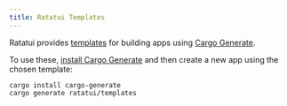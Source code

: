 ```yaml
---
title: Ratatui Templates
---
```


Ratatui provides [templates] for building apps using [Cargo Generate].

To use these, [install Cargo Generate] and then create a new app using the chosen template:

```shell
cargo install cargo-generate
cargo generate ratatui/templates
```

[templates]: https://github.com/ratatui/templates
[Cargo Generate]: https://cargo-generate.github.io/cargo-generate/
[install Cargo Generate]: https://cargo-generate.github.io/cargo-generate/installation.html
